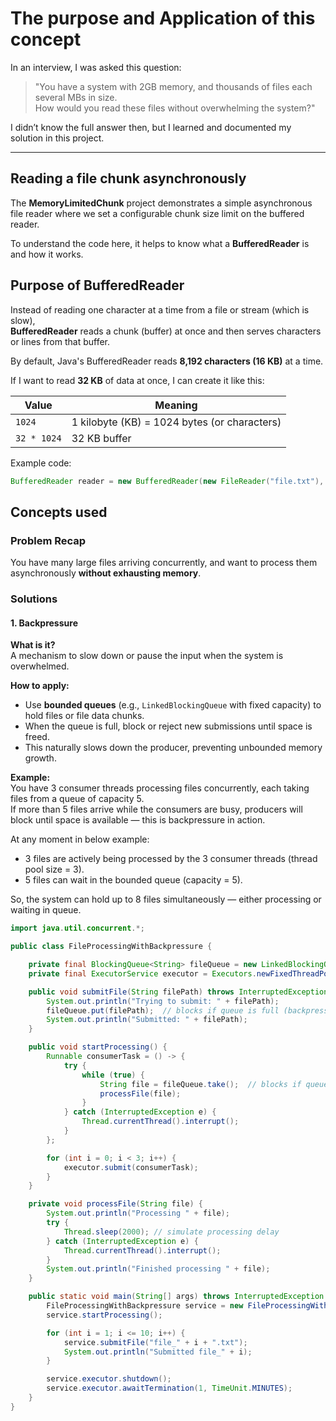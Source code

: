 # The purpose and Application of this concept

In an interview, I was asked this question:

> "You have a system with 2GB memory, and thousands of files each several MBs in size.  
> How would you read these files without overwhelming the system?"

I didn’t know the full answer then, but I learned and documented my solution in this project.

---

## Reading a file chunk asynchronously

The **MemoryLimitedChunk** project demonstrates a simple asynchronous file reader where we set a configurable chunk size limit on the buffered reader.

To understand the code here, it helps to know what a **BufferedReader** is and how it works.

## Purpose of BufferedReader

Instead of reading one character at a time from a file or stream (which is slow),  
**BufferedReader** reads a chunk (buffer) at once and then serves characters or lines from that buffer.

By default, Java's BufferedReader reads **8,192 characters (16 KB)** at a time.

If I want to read **32 KB** of data at once, I can create it like this:

| Value       | Meaning                                     |
| ----------- | ------------------------------------------- |
| `1024`      | 1 kilobyte (KB) = 1024 bytes (or characters) |
| `32 * 1024` | 32 KB buffer                               |

Example code:

```java
BufferedReader reader = new BufferedReader(new FileReader("file.txt"), 32 * 1024); // 32 KB buffer
```

## Concepts used

### Problem Recap

You have many large files arriving concurrently, and want to process them asynchronously **without exhausting memory**.

### Solutions

#### 1. Backpressure

**What is it?**  
A mechanism to slow down or pause the input when the system is overwhelmed.

**How to apply:**  
- Use **bounded queues** (e.g., `LinkedBlockingQueue` with fixed capacity) to hold files or file data chunks.  
- When the queue is full, block or reject new submissions until space is freed.  
- This naturally slows down the producer, preventing unbounded memory growth.

**Example:**  
You have 3 consumer threads processing files concurrently, each taking files from a queue of capacity 5.  
If more than 5 files arrive while the consumers are busy, producers will block until space is available — this is backpressure in action.

At any moment in below example:

- 3 files are actively being processed by the 3 consumer threads (thread pool size = 3).
- 5 files can wait in the bounded queue (capacity = 5).

So, the system can hold up to 8 files simultaneously — either processing or waiting in queue.


```java
import java.util.concurrent.*;

public class FileProcessingWithBackpressure {

    private final BlockingQueue<String> fileQueue = new LinkedBlockingQueue<>(5);
    private final ExecutorService executor = Executors.newFixedThreadPool(3);

    public void submitFile(String filePath) throws InterruptedException {
        System.out.println("Trying to submit: " + filePath);
        fileQueue.put(filePath);  // blocks if queue is full (backpressure)
        System.out.println("Submitted: " + filePath);
    }

    public void startProcessing() {
        Runnable consumerTask = () -> {
            try {
                while (true) {
                    String file = fileQueue.take();  // blocks if queue empty
                    processFile(file);
                }
            } catch (InterruptedException e) {
                Thread.currentThread().interrupt();
            }
        };

        for (int i = 0; i < 3; i++) {
            executor.submit(consumerTask);
        }
    }

    private void processFile(String file) {
        System.out.println("Processing " + file);
        try {
            Thread.sleep(2000); // simulate processing delay
        } catch (InterruptedException e) {
            Thread.currentThread().interrupt();
        }
        System.out.println("Finished processing " + file);
    }

    public static void main(String[] args) throws InterruptedException {
        FileProcessingWithBackpressure service = new FileProcessingWithBackpressure();
        service.startProcessing();

        for (int i = 1; i <= 10; i++) {
            service.submitFile("file_" + i + ".txt");
            System.out.println("Submitted file_" + i);
        }

        service.executor.shutdown();
        service.executor.awaitTermination(1, TimeUnit.MINUTES);
    }
}
```